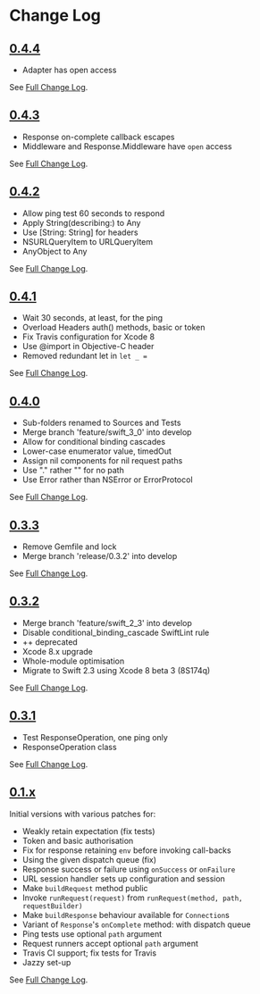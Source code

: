 # Change Log

## [0.4.4](https://github.com/royratcliffe/faraday/tree/0.4.4)

- Adapter has open access

See [Full Change Log](https://github.com/royratcliffe/faraday/compare/0.4.3...0.4.4).

## [0.4.3](https://github.com/royratcliffe/faraday/tree/0.4.3)

- Response on-complete callback escapes
- Middleware and Response.Middleware have `open` access

See [Full Change Log](https://github.com/royratcliffe/faraday/compare/0.4.2...0.4.3).

## [0.4.2](https://github.com/royratcliffe/faraday/tree/0.4.2)

- Allow ping test 60 seconds to respond
- Apply String(describing:) to Any
- Use [String: String] for headers
- NSURLQueryItem to URLQueryItem
- AnyObject to Any

See [Full Change Log](https://github.com/royratcliffe/faraday/compare/0.4.1...0.4.2).

## [0.4.1](https://github.com/royratcliffe/faraday/tree/0.4.1)

- Wait 30 seconds, at least, for the ping
- Overload Headers auth() methods, basic or token
- Fix Travis configuration for Xcode 8
- Use @import in Objective-C header
- Removed redundant let in `let _ =`

See [Full Change Log](https://github.com/royratcliffe/faraday/compare/0.4.0...0.4.1).

## [0.4.0](https://github.com/royratcliffe/faraday/tree/0.4.0)

- Sub-folders renamed to Sources and Tests
- Merge branch 'feature/swift_3_0' into develop
- Allow for conditional binding cascades
- Lower-case enumerator value, timedOut
- Assign nil components for nil request paths
- Use "." rather "" for no path
- Use Error rather than NSError or ErrorProtocol

See [Full Change Log](https://github.com/royratcliffe/faraday/compare/0.3.3...0.4.0).

## [0.3.3](https://github.com/royratcliffe/faraday/tree/0.3.3)

- Remove Gemfile and lock
- Merge branch 'release/0.3.2' into develop

See [Full Change Log](https://github.com/royratcliffe/faraday/compare/0.3.2...0.3.3).

## [0.3.2](https://github.com/royratcliffe/faraday/tree/0.3.2)

- Merge branch 'feature/swift_2_3' into develop
- Disable conditional_binding_cascade SwiftLint rule
- ++ deprecated
- Xcode 8.x upgrade
- Whole-module optimisation
- Migrate to Swift 2.3 using Xcode 8 beta 3 (8S174q)

See [Full Change Log](https://github.com/royratcliffe/faraday/compare/0.3.1...0.3.2).

## [0.3.1](https://github.com/royratcliffe/faraday/tree/0.3.1)

- Test ResponseOperation, one ping only
- ResponseOperation class

See [Full Change Log](https://github.com/royratcliffe/faraday/compare/0.3.0...0.3.1).

## [0.1.x](https://github.com/royratcliffe/faraday/tree/0.2.0)

Initial versions with various patches for:

- Weakly retain expectation (fix tests)
- Token and basic authorisation
- Fix for response retaining `env` before invoking call-backs
- Using the given dispatch queue (fix)
- Response success or failure using `onSuccess` or `onFailure`
- URL session handler sets up configuration and session
- Make `buildRequest` method public
- Invoke `runRequest(request)` from `runRequest(method, path, requestBuilder)`
- Make `buildResponse` behaviour available for `Connection`s
- Variant of `Response`'s `onComplete` method: with dispatch queue
- Ping tests use optional `path` argument
- Request runners accept optional `path` argument
- Travis CI support; fix tests for Travis
- Jazzy set-up

See [Full Change Log](https://github.com/royratcliffe/faraday/compare/0.1.0...0.2.0).
